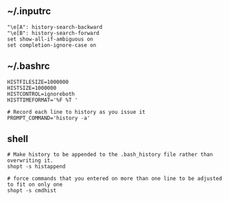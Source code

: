 

## ~/.inputrc

    "\e[A": history-search-backward
    "\e[B": history-search-forward
    set show-all-if-ambiguous on
    set completion-ignore-case on

## ~/.bashrc

    HISTFILESIZE=1000000
    HISTSIZE=1000000
    HISTCONTROL=ignoreboth
    HISTTIMEFORMAT='%F %T '

    # Record each line to history as you issue it
    PROMPT_COMMAND='history -a'

## shell

    # Make history to be appended to the .bash_history file rather than overwriting it.
    shopt -s histappend

    # force commands that you entered on more than one line to be adjusted to fit on only one
    shopt -s cmdhist